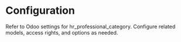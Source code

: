 # Configuration

Refer to Odoo settings for hr_professional_category. Configure related models, access rights, and options as needed.
